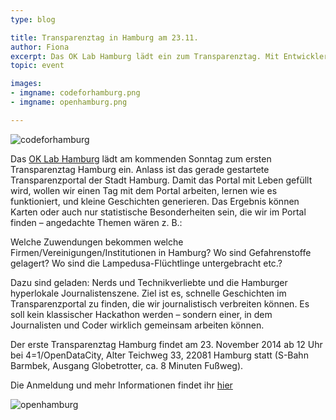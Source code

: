 ```yaml
---
type: blog

title: Transparenztag in Hamburg am 23.11.
author: Fiona
excerpt: Das OK Lab Hamburg lädt ein zum Transparenztag. Mit EntwicklerInnen und JournalistInnen wird das neue Portal erkundet und ausprobiert.
topic: event

images:
- imgname: codeforhamburg.png
- imgname: openhamburg.png

---
```


![codeforhamburg](/blog/codeforhamburg.png)

Das [OK Lab Hamburg][] lädt am kommenden Sonntag zum ersten Transparenztag Hamburg ein. Anlass ist das gerade gestartete Transparenzportal der Stadt Hamburg. Damit das Portal mit Leben gefüllt wird, wollen wir einen Tag mit dem Portal arbeiten, lernen wie es funktioniert, und kleine Geschichten generieren. Das Ergebnis können Karten oder auch nur statistische Besonderheiten sein, die wir im Portal finden – angedachte Themen wären z. B.:

Welche Zuwendungen bekommen welche Firmen/Vereinigungen/Institutionen in Hamburg?
Wo sind Gefahrenstoffe gelagert?
Wo sind die Lampedusa-Flüchtlinge untergebracht etc.?

Dazu sind geladen: Nerds und Technikverliebte und die Hamburger hyperlokale Journalistenszene. Ziel ist es, schnelle Geschichten im Transparenzportal zu finden, die wir journalistisch verbreiten können. Es soll kein klassischer Hackathon werden – sondern einer, in dem Journalisten und Coder wirklich gemeinsam arbeiten können.

Der erste Transparenztag Hamburg findet am 23. November 2014 ab 12 Uhr bei 4=1/OpenDataCity, Alter Teichweg 33, 22081 Hamburg statt (S-Bahn Barmbek, Ausgang Globetrotter, ca. 8 Minuten Fußweg).

Die Anmeldung und mehr Informationen findet ihr [hier][]

![openhamburg](/blog/openhamburg.png)


[OK Lab Hamburg]: http://codeweek.de/hamburg
[hier]: http://pad.opendatacloud.de/p/OKHH-Hackerthon
